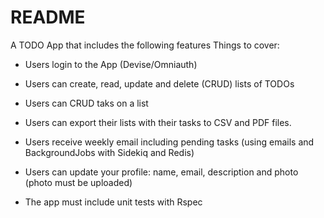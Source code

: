 # README

A TODO App that includes the following features
Things to cover:

* Users login to the App (Devise/Omniauth)

* Users can create, read, update and delete (CRUD) lists of TODOs 

* Users can CRUD taks on a list 

* Users can export their lists with their tasks to CSV and PDF files. 

* Users receive weekly email including pending tasks (using emails and BackgroundJobs with Sidekiq and Redis)

* Users can update your profile: name, email, description and photo (photo must be uploaded)

* The app must include unit tests with Rspec 


